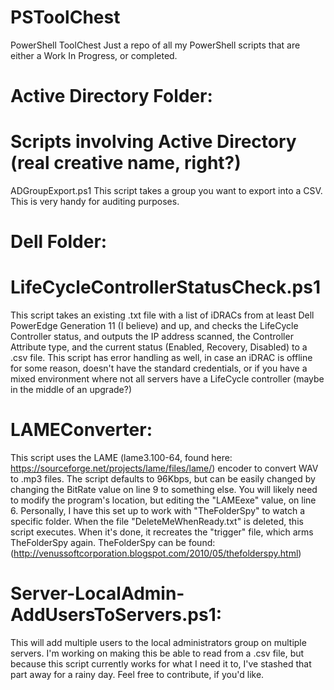 # PSToolChest
PowerShell ToolChest
Just a repo of all my PowerShell scripts that are either a Work In Progress, or completed.
# Active Directory Folder:
# Scripts involving Active Directory (real creative name, right?)
 ADGroupExport.ps1
 This script takes a group you want to export into a CSV. This is very handy for auditing purposes.

# Dell Folder:
 # LifeCycleControllerStatusCheck.ps1
 This script takes an existing .txt file with a list of iDRACs from at least Dell PowerEdge Generation 11 (I believe) and up, and checks the LifeCycle Controller status, and outputs the IP address scanned, the Controller Attribute type, and the current status (Enabled, Recovery, Disabled) to a .csv file.
 This script has error handling as well, in case an iDRAC is offline for some reason, doesn't have the standard credentials, or if you have a mixed environment where not all servers have a LifeCycle controller (maybe in the middle of an upgrade?)

# LAMEConverter:
  This script uses the LAME (lame3.100-64, found here: https://sourceforge.net/projects/lame/files/lame/) encoder to convert WAV to .mp3 files. The script defaults to 96Kbps, but can be easily changed by changing the BitRate value on line 9 to something else. You will likely need to modify the program's location, but editing the "LAMEexe" value, on line 6.
  Personally, I have this set up to work with "TheFolderSpy" to watch a specific folder. When the file "DeleteMeWhenReady.txt" is deleted, this script executes. When it's done, it recreates the "trigger" file, which arms TheFolderSpy again. TheFolderSpy can be found: (http://venussoftcorporation.blogspot.com/2010/05/thefolderspy.html)
  
# Server-LocalAdmin-AddUsersToServers.ps1:
  This will add multiple users to the local administrators group on multiple servers. I'm working on making this be able to read from a .csv file, but because this script currently works for what I need it to, I've stashed that part away for a rainy day. Feel free to contribute, if you'd like.
